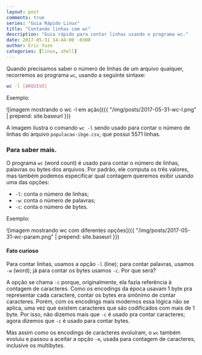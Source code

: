 ```yaml
---
layout: post
comments: true
series: "Guia Rápido Linux"
title: "Contando linhas com wc"
description: "Guia rápido para contar linhas usando o programa wc."
date: 2017-05-31 14:44:00 -0300
author: Eric Yuzo
categories: [linux, shell]
---
```

Quando precisamos saber o número de linhas de um arquivo qualquer, recorremos ao programa `wc`, usando a seguinte sintaxe:

```bash
wc -l [ARQUIVO]
```

Exemplo:

![imagem mostrando o wc -l em ação]({{ "/img/posts/2017-05-31-wc-l.png" | prepend: site.baseurl }})

A imagem ilustra o comando `wc -l` sendo usado para contar o número de linhas do arquivo `populacao-ibge.csv`, que possui 5571 linhas.

### Para saber mais.

O programa `wc` (word count) é usado para contar o número de linhas, palavras ou bytes dos arquivos. Por padrão, ele computa os três valores, mas também podemos especificar qual contagem queremos exibir usando uma das opções:

- `-l`: conta o número de linhas;
- `-w`: conta o número de palavras;
- `-c`: conta o número de bytes.

Exemplo:

![imagem mostrando wc com diferentes opções]({{ "/img/posts/2017-05-31-wc-param.png" | prepend: site.baseurl }})

#### Fato curioso

Para contar linhas, usamos a opção `-l` (line); para contar palavras, usamos `-w` (word); já para contar os bytes usamos `-c`. Por que será?

A opção se chama `-c` porque, originalmente, ela fazia referência à contagem de caracteres. Como os encodings da época usavam 1 byte pra representar cada caractere, contar os bytes era sinônimo de contar caracteres. Porém, com os encodings mais modernos essa lógica não se aplica, uma vez que existem caracteres que são codificados com mais de 1 byte. Por isso, não dizemos mais que `-c` é usado pra contar caracteres; agora dizemos que `-c` é usado para contar bytes.

Mas assim como os encodings de caracteres evoluíram, o `wc` também evoluiu e passou a aceitar a opção `-m`, usada para contagem de caracteres, inclusive os multibytes.

